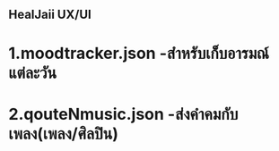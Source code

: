 ## HealJaii UX/UI

# 1.moodtracker.json -สำหรับเก็บอารมณ์แต่ละวัน
# 2.qouteNmusic.json -ส่งคำคมกับเพลง(เพลง/ศิลปิน)
